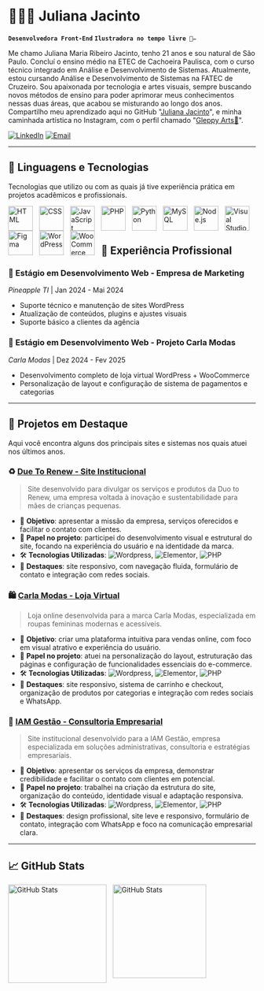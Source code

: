 # 👩🏻‍💻 Juliana Jacinto

**`Desenvolvedora Front-End`** **`Ilustradora no tempo livre 🎨✏️`**

Me chamo Juliana Maria Ribeiro Jacinto, tenho 21 anos e sou natural de São Paulo. Concluí o ensino médio na ETEC de Cachoeira Paulisca, com o curso técnico integrado em Análise e Desenvolvimento de Sistemas. Atualmente, estou cursando Análise e Desenvolvimento de Sistemas na FATEC de Cruzeiro. Sou apaixonada por tecnologia e artes visuais, sempre buscando novos métodos de ensino para poder aprimorar meus conhecimentos nessas duas áreas, que acabou se misturando ao longo dos anos. Compartilho meu aprendizado aqui no GitHub "[Juliana Jacinto](https://github.com/JulianaJacinto/)", e minha caminhada artística no Instagram, com o perfil chamado "[Gleppy Arts🌱](https://www.instagram.com/gleppy.arts)".

[![LinkedIn](https://img.shields.io/badge/-LinkedIn-0077B5?style=flat&logo=linkedin&logoColor=white)](https://www.linkedin.com/in/juliana-jacinto/)
[![Email](https://img.shields.io/badge/-Email-D14836?style=flat&logo=gmail&logoColor=white)](mailto:julimaria2003@gmail.com)

---

## 🤖 Linguagens e Tecnologias
Tecnologias que utilizo ou com as quais já tive experiência prática em projetos acadêmicos e profissionais.

<img 
    align="left" 
    alt="HTML"
    title="HTML" 
    width="50px" 
    style="padding-right: 10px;" 
    src="https://cdn.jsdelivr.net/gh/devicons/devicon@latest/icons/html5/html5-original.svg" 
/>
<img 
    align="left" 
    alt="CSS" 
    title="CSS"
    width="50px" 
    style="padding-right: 10px;" 
    src="https://cdn.jsdelivr.net/gh/devicons/devicon@latest/icons/css3/css3-original.svg" 
/>
<img 
    align="left" 
    alt="JavaScript" 
    title="JavaScript"
    width="50px" 
    style="padding-right: 10px;" 
    src="https://cdn.jsdelivr.net/gh/devicons/devicon@latest/icons/javascript/javascript-original.svg" 
/>
<img 
    align="left" 
    alt="PHP" 
    title="PHP"
    width="50px" 
    style="padding-right: 10px;" 
    src="https://cdn.jsdelivr.net/gh/devicons/devicon@latest/icons/php/php-original.svg" 
/>
<img 
    align="left" 
    alt="Python" 
    title="Python"
    width="50px" 
    style="padding-right: 10px;" 
    src="https://cdn.jsdelivr.net/gh/devicons/devicon@latest/icons/python/python-original.svg" 
/>
<img 
    align="left" 
    alt="MySQL" 
    title="MySQL"
    width="50px" 
    style="padding-right: 10px;" 
    src="https://cdn.jsdelivr.net/gh/devicons/devicon@latest/icons/mysql/mysql-original-wordmark.svg" 
/>
<img 
    align="left" 
    alt="Node.js" 
    title="Node.js"
    width="50px" 
    style="padding-right: 10px;" 
    src="https://cdn.jsdelivr.net/gh/devicons/devicon@latest/icons/nodejs/nodejs-original-wordmark.svg" 
/>
<img 
    align="left" 
    alt="Visual Studio Code" 
    title="Visual Studio Code"
    width="50px" 
    style="padding-right: 10px;" 
    src="https://cdn.jsdelivr.net/gh/devicons/devicon@latest/icons/vscode/vscode-original.svg" 
/>
<img 
    align="left" 
    alt="Figma" 
    title="Figma"
    width="50px" 
    style="padding-right: 10px;" 
    src="https://cdn.jsdelivr.net/gh/devicons/devicon@latest/icons/figma/figma-original.svg" 
/>
<img 
    align="left" 
    alt="WordPress" 
    title="WordPress"
    width="50px" 
    style="padding-right: 10px;" 
    src="https://cdn.jsdelivr.net/gh/devicons/devicon@latest/icons/wordpress/wordpress-original.svg" 
/>
<img 
    align="left" 
    alt="WooCommerce" 
    title="WooCommerce"
    width="50px" 
    style="padding-right: 10px;" 
    src="https://cdn.jsdelivr.net/gh/devicons/devicon@latest/icons/woocommerce/woocommerce-plain-wordmark.svg" 
/>
<br/>
<br/>

---

## 💼 Experiência Profissional

### 🍍 Estágio em Desenvolvimento Web - Empresa de Marketing
_Pineapple TI_ | Jan 2024 - Mai 2024
- Suporte técnico e manutenção de sites WordPress
- Atualização de conteúdos, plugins e ajustes visuais
- Suporte básico a clientes da agência

### 🦋 Estágio em Desenvolvimento Web - Projeto Carla Modas
_Carla Modas_ | Dez 2024 - Fev 2025
- Desenvolvimento completo de loja virtual WordPress + WooCommerce
- Personalização de layout e configuração de sistema de pagamentos e categorias

---

## 📌 Projetos em Destaque
Aqui você encontra alguns dos principais sites e sistemas nos quais atuei nos últimos anos.

### ♻️ [Due To Renew - Site Institucional](https://duetorenew.com/)
> Site desenvolvido para divulgar os serviços e produtos da Duo to Renew, uma empresa voltada à inovação e sustentabilidade para mães de crianças pequenas.

- 🌿 **Objetivo**: apresentar a missão da empresa, serviços oferecidos e facilitar o contato com clientes.
- 💼 **Papel no projeto**: participei do desenvolvimento visual e estrutural do site, focando na experiência do usuário e na identidade da marca.
- 🛠️ **Tecnologias Utilizadas**: ![Wordpress](https://img.shields.io/badge/-WordPress-3776AB?style=flat&logo=wordpress&logoColor=white), ![Elementor](https://img.shields.io/badge/-ElementorPro-e6477c?style=flat&logo=elemetorpro&logoColor=white), ![PHP](https://img.shields.io/badge/-PHP-e68e47?style=flat&logo=php&logoColor=white)
- 📱 **Destaques**: site responsivo, com navegação fluida, formulário de contato e integração com redes sociais.

### 🛍️ [Carla Modas - Loja Virtual](https://carlaamodas.com.br/)
> Loja online desenvolvida para a marca Carla Modas, especializada em roupas femininas modernas e acessíveis.

- 🧵 **Objetivo**: criar uma plataforma intuitiva para vendas online, com foco em visual atrativo e experiência do usuário.
- 💼 **Papel no projeto**: atuei na personalização do layout, estruturação das páginas e configuração de funcionalidades essenciais do e-commerce.
- 🛠️ **Tecnologias Utilizadas**: ![Wordpress](https://img.shields.io/badge/-WordPress-3776AB?style=flat&logo=wordpress&logoColor=white), ![Elementor](https://img.shields.io/badge/-ElementorPro-e6477c?style=flat&logo=elemetorpro&logoColor=white), ![PHP](https://img.shields.io/badge/-PHP-e68e47?style=flat&logo=php&logoColor=white)
- 📱 **Destaques**: site responsivo, sistema de carrinho e checkout, organização de produtos por categorias e integração com redes sociais e WhatsApp.

### 🧠 [IAM Gestão - Consultoria Empresarial](https://iamgestao.com.br/)
> Site institucional desenvolvido para a IAM Gestão, empresa especializada em soluções administrativas, consultoria e estratégias empresariais.

- 🎯 **Objetivo**: apresentar os serviços da empresa, demonstrar credibilidade e facilitar o contato com clientes em potencial.
- 💼 **Papel no projeto**: trabalhei na criação da estrutura do site, organização do conteúdo, identidade visual e adaptação responsiva.
- 🛠️ **Tecnologias Utilizadas**: ![Wordpress](https://img.shields.io/badge/-WordPress-3776AB?style=flat&logo=wordpress&logoColor=white), ![Elementor](https://img.shields.io/badge/-ElementorPro-e6477c?style=flat&logo=elemetorpro&logoColor=white), ![PHP](https://img.shields.io/badge/-PHP-e68e47?style=flat&logo=php&logoColor=white)
- 📱 **Destaques**: design profissional, site leve e responsivo, formulário de contato, integração com WhatsApp e foco na comunicação empresarial clara.

---

## 📈 GitHub Stats

<p>
  <img 
    align="left" 
    alt="GitHub Stats" 
    height="200" 
    style="padding-right: 10px;" 
    src="https://github-readme-stats.vercel.app/api?username=JulianaJacinto&show_icons=true&theme=dracula&include_all_commits=true&locale=pt-br" 
  />
<img 
      align="left" 
      alt="GitHub Stats" 
      height="190" 
      src="https://github-readme-stats.vercel.app/api/top-langs/?username=JulianaJacinto&theme=dracula&layout=compact&custom_title=Tecnologias&langs_count=9" 
  />
</p>
<br/>
<br/>
